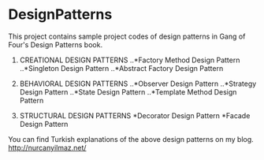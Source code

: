 # DesignPatterns

This project contains sample project codes of design patterns in Gang of Four's Design Patterns book.

1. CREATIONAL DESIGN PATTERNS
..*Factory Method Design Pattern
..*Singleton Design Pattern
..*Abstract Factory Design Pattern

2. BEHAVIORAL DESIGN PATTERNS
..*Observer Design Pattern
..*Strategy Design Pattern
..*State Design Pattern
..*Template Method Design Pattern

3. STRUCTURAL DESIGN PATTERNS
*Decorator Design Pattern
*Facade Design Pattern


You can find Turkish explanations of the above design patterns on my blog. http://nurcanyilmaz.net/







